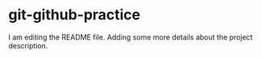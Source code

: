 # git-github-practice
I am editing the README file. Adding some more details about the project description.

